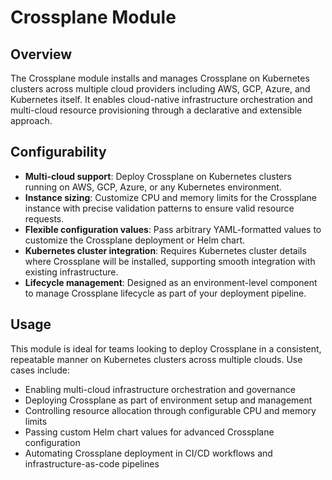 # Crossplane Module

## Overview

The Crossplane module installs and manages Crossplane on Kubernetes clusters across multiple cloud providers including AWS, GCP, Azure, and Kubernetes itself. It enables cloud-native infrastructure orchestration and multi-cloud resource provisioning through a declarative and extensible approach.

## Configurability

- **Multi-cloud support**: Deploy Crossplane on Kubernetes clusters running on AWS, GCP, Azure, or any Kubernetes environment.  
- **Instance sizing**: Customize CPU and memory limits for the Crossplane instance with precise validation patterns to ensure valid resource requests.  
- **Flexible configuration values**: Pass arbitrary YAML-formatted values to customize the Crossplane deployment or Helm chart.  
- **Kubernetes cluster integration**: Requires Kubernetes cluster details where Crossplane will be installed, supporting smooth integration with existing infrastructure.  
- **Lifecycle management**: Designed as an environment-level component to manage Crossplane lifecycle as part of your deployment pipeline.

## Usage

This module is ideal for teams looking to deploy Crossplane in a consistent, repeatable manner on Kubernetes clusters across multiple clouds. Use cases include:

- Enabling multi-cloud infrastructure orchestration and governance  
- Deploying Crossplane as part of environment setup and management  
- Controlling resource allocation through configurable CPU and memory limits  
- Passing custom Helm chart values for advanced Crossplane configuration  
- Automating Crossplane deployment in CI/CD workflows and infrastructure-as-code pipelines
